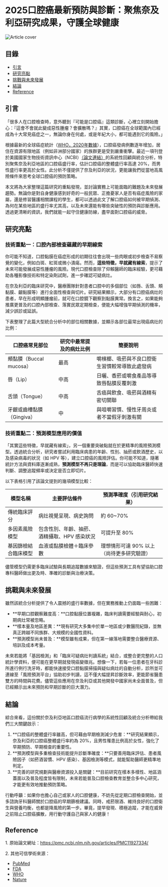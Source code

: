 # 2025口腔癌最新預防與診斷：聚焦奈及利亞研究成果，守護全球健康
![Article cover](https://i.imgur.com/WzGFtf8.png)

## 目錄

* [引言](#introduction)
* [研究亮點](#highlights)
* [挑戰與未來發展](#future-work)
* [結論](#conclusion)
* [Reference](#reference)

## 引言
<a id="introduction"></a>

「很多人在口腔檢查時，意外聽到『可能是口腔癌』這類診斷，心裡立刻開始擔心：『這會不會就此變成惡性腫瘤？會擴散嗎？』其實，口腔癌在全球範圍內已經成為十大常見癌症之一，無論你身在何處，或是年紀大小，都可能遇到它的風險。」

根據最新的全球癌症統計（[WHO，2020年數據](https://www.who.int/news-room/fact-sheets/detail/cancer)），口腔癌發病例數逐年增加，居住在資源有限地區（例如非洲部分國家）的族群更是受到嚴重衝擊。最近一項刊登於美國國家生物技術資訊中心（NCBI）[（論文連結）](https://pmc.ncbi.nlm.nih.gov/articles/PMC11927334/)的系統性回顧與統合分析，特別聚焦奈及利亞地區的口腔癌盛行率，估計口腔癌的整體盛行率高達 20%，而男性盛行率更高於女性。此分析不僅提供了奈及利亞的狀況，更能讓我們從當地高風險條件來思考全球口腔癌的預防策略。

本文將為大家整理這篇研究的重點發現，並討論實務上可能面臨的難題及未來發展趨勢。無論你是對自身健康感到好奇的一般民眾、正擔憂家人是否有癌症風險的家屬，還是修習醫護相關課程的學生，都可以透過此文了解口腔癌如何被早期偵測、為何在某些地區的盛行率尤其高，以及未來還能有哪些突破性的預防與診斷應用。透過更清晰的資訊，我們就能一起守住健康防線，盡早面對口腔癌的威脅。

## 研究亮點
<a id="highlights"></a>

### 技術重點一：口腔內部檢查蘊藏的早期線索

你可能不知道，口腔黏膜在癌症形成的初期往往會出現一些肉眼或初步檢查不易察覺的變化，例如白斑、紅斑或微小潰瘍。然而，**這些特徵，早就藏有線索**，提示了未來可能發展成惡性腫瘤的風險。現代口腔檢查除了仰賴醫師的臨床經驗，更可藉助各種影像技術和特定染劑試劑，進一步確認可疑病灶。

在奈及利亞的臨床研究中，醫療團隊針對患者口腔中的多個部位（如唇、舌頭、頰黏膜、齦黏膜等）進行全面性檢查與切片。研究結果顯示，大部分有口腔癌病灶的患者，早在形成明顯腫瘤前，就可在口腔鏡下觀察到黏膜異常。換言之，如果能夠推廣更普及的口腔內部檢查、落實民眾定期檢查，便能大幅增強早期偵測的機率，減少誤診或延誤。

下表整理了此篇大型統合分析中的部位相關數據，並顯示各部位最常出現癌病灶的比例：

| 口腔癌常見部位            | 研究中最常提及的病灶比例 | 簡要說明                    |
| ------------------ | ------------ | ----------------------- |
| 頰黏膜（Buccal mucosa） | 最高           | 嚼檳榔、吸菸與不良口腔衛生習慣較常導致此處發病 |
| 唇（Lip）             | 中高           | 日曬、香菸或嚼食產品等導致唇黏膜反覆刺激    |
| 舌頭（Tongue）         | 中高           | 舌癌與飲食、吸菸與酒精有密切關聯        |
| 牙齦或齒槽黏膜（Gingiva）   | 中            | 與咀嚼習慣、慢性牙周炎或者不當假牙刺激有關   |

### 技術重點二：預測模型應用的價值

「其實這些特徵，早就藏有線索」，另一個重要突破點就在於更精準的風險預測模型。透過統合分析，研究者嘗試利用臨床病患的年齡、性別、抽菸或飲酒歷史，以及感染病毒的狀況（如 HPV 等），建立口腔癌的風險評估。你可能不知道，隨著統計方法與資料庫逐漸成熟，**預測模型不再只是理論**，而是可以協助臨床醫師快速判斷、調整追蹤頻率或決定是否立即切片。

以下表格引用了該論文提到的幾項模型比較：

| 模型名稱       | 主要評估條件                   | 預測準確度（引用研究結果）           |
| ---------- | ------------------------ | ----------------------- |
| 傳統臨床評分     | 病灶視覺呈現、病史詢問              | 約 60\~70%               |
| 多因素風險模型    | 包含性別、年齡、抽菸、酒精攝取、HPV 感染狀況 | 可提升至 80%                |
| 基因篩檢結合臨床模型 | 血液或黏膜檢體＋臨床參數             | 理想情形可達 90% 以上（尚待更多研究驗證） |

儘管模型仍需更多臨床試驗與長期追蹤數據來驗證，但這些預測工具有望協助口腔專科醫師做出更及時、準確的診斷與治療決策。

## 挑戰與未來發展
<a id="future-work"></a>

雖然該統合分析提供了令人震撼的盛行率數據，但在實務推動上仍面臨一些困難：

* **早期口腔觀察難度高：**口腔黏膜位置複雜，臨床判讀需要經驗與耐心，初期病灶常被忽略。
* **樣本量及地區差異：**現有研究大多集中於單一地區或少數醫院紀錄，並無真正跨越不同族群、大規模的全國性資料。
* **預測模型尚未普及：**模型雖有成果，但在第一線落地需要整合醫療資源、培訓及成本考量。

未來若能將「基因檢測」和「臨床可疑病灶判讀系統」結合，或整合更完整的人口統計學資料，便可能在更早期就發現癌變徵兆。想像一下，若每一位患者在牙科診所進行例行洗牙時，都能快速接受口腔黏膜掃描與疑似病灶的自動分析，診所並可連線至「風險預測平台」協助初步判讀，這不僅大幅提昇診斷效率，更能節省醫患雙方的時間與花費。儘管這些應用在奈及利亞或其他開發中國家尚未全面普及，但已經顯示出未來預防和早期診斷的巨大潛力。

## 結論
<a id="conclusion"></a>

綜合來看，這份關於奈及利亞地區口腔癌流行病學的系統性回顧及統合分析帶給我們三大關鍵啟示：

1. **口腔癌的整體盛行率雖高，但可藉由早期檢測減少危害：**研究結果顯示，奈及利亞的口腔癌整體盛行率約為 20%，且男性罹患比例高於女性，強化了早期預防、早期檢查的重要性。
2. **預測模型與多重檢查技術能提升診斷準確度：**只要善用臨床評估、患者風險因子（如菸酒習慣、HPV 感染）、基因檢測等模式，就能幫助醫師更精準地判定。
3. **完善的研究規劃與醫療資源投入是關鍵：**目前研究在樣本多樣性、地區涵蓋面以及普及程度皆有限制，未來若能普及口腔檢查教育並整合多中心研究，才能更有效地推動預防策略。

行動呼籲：如果你也擔心自己或家人的口腔健康，不妨先從定期口腔檢查開始，並多諮詢牙科醫師關於口腔癌的早期篩檢建議。同時，戒菸限酒、維持良好的口腔衛生與營養均衡，也都是降風險的第一步。畢竟，提早發現、積極追蹤，才能在威脅之前阻止口腔癌擴散，用行動守護自己與家人的健康！

## Reference
<a id="reference"></a>

1\. 原始論文網址：<https://pmc.ncbi.nlm.nih.gov/articles/PMC11927334/>

2\. 其他可信學術來源：

* [PubMed](https://pubmed.ncbi.nlm.nih.gov/)
* [FDA](https://www.fda.gov/)
* [WHO](https://www.who.int/)
* [Nature](https://www.nature.com/)
